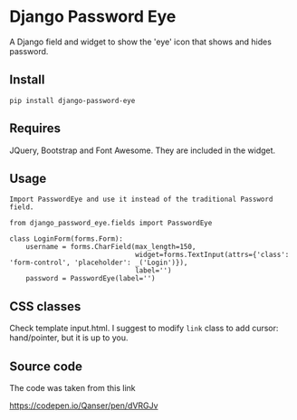 # Django Password Eye

A Django field and widget to show the 'eye' icon that shows and hides password.

## Install
`
pip install django-password-eye
`

## Requires

JQuery, Bootstrap and Font Awesome. They are included in the widget.

## Usage

````
Import PasswordEye and use it instead of the traditional Password field.

from django_password_eye.fields import PasswordEye
 
class LoginForm(forms.Form):
    username = forms.CharField(max_length=150,
                               widget=forms.TextInput(attrs={'class': 'form-control', 'placeholder': _('Login')}),
                               label='')
    password = PasswordEye(label='')
````

## CSS classes

Check template input.html.
I suggest to modify `link` class to add cursor: hand/pointer, but it is up to you.

## Source code

The code was taken from this link

https://codepen.io/Qanser/pen/dVRGJv
